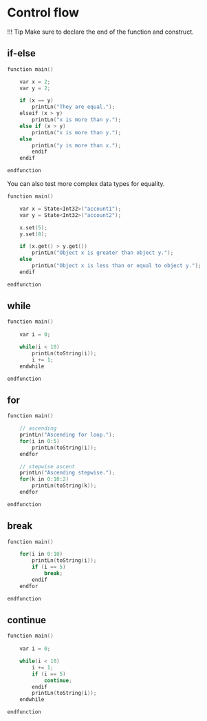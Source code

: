 <h1>Control flow</h1>

!!! Tip
	Make sure to declare the end of the function and construct.

## if-else

``` c++
function main()

	var x = 2;
	var y = 2;

	if (x == y)
		printLn("They are equal.");
	elseif (x > y)
		printLn("x is more than y.");
	else if (x > y)
		printLn("x is more than y.");
	else
		printLn("y is more than x.");
		endif
	endif

endfunction
```

You can also test more complex data types for equality.

``` c++
function main()

    var x = State<Int32>("account1");
    var y = State<Int32>("account2");

    x.set(5);
    y.set(8);

    if (x.get() > y.get())
        printLn("Object x is greater than object y.");
    else 
        printLn("Object x is less than or equal to object y.");
    endif

endfunction

```



## while

``` c++
function main()
	
	var i = 0;

	while(i < 10)
	    printLn(toString(i));
	    i += 1;
	endwhile

endfunction
```


## for


``` c++
function main()

    // ascending
    printLn("Ascending for loop.");
    for(i in 0:5)
        printLn(toString(i));
    endfor

    // stepwise ascent
    printLn("Ascending stepwise.");
    for(k in 0:10:2)
        printLn(toString(k));
    endfor

endfunction
```



## break


``` c++
function main()

	for(i in 0:10)
	    printLn(toString(i));
	    if (i == 5) 
	    	break;
	    endif
	endfor

endfunction
```




## continue

``` c++
function main()
	
	var i = 0;

	while(i < 10)
		i += 1;
	    if (i == 5)
	    	continue;
	    endif
	    printLn(toString(i));
	endwhile

endfunction
```

<br/>
